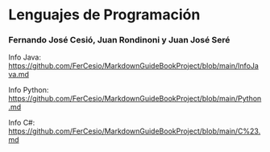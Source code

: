 # Lenguajes de Programación
### Fernando José Cesió, Juan Rondinoni y Juan José Seré

Info Java: https://github.com/FerCesio/MarkdownGuideBookProject/blob/main/InfoJava.md

Info Python: https://github.com/FerCesio/MarkdownGuideBookProject/blob/main/Python.md

Info C#: https://github.com/FerCesio/MarkdownGuideBookProject/blob/main/C%23.md
